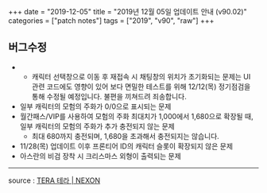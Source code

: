 +++
date = "2019-12-05"
title = "2019년 12월 05일 업데이트 안내 (v90.02)"
categories = ["patch notes"]
tags = ["2019", "v90", "raw"]
+++

## 버그수정

- * 캐릭터 선택창으로 이동 후 재접속 시 채팅창의 위치가 초기화되는 문제는 UI 관련 코드에도 영향이 있어 보다 면밀한 테스트를 위해 12/12(목) 정기점검을 통해 수정될 예정입니다. 불편을 끼쳐드려 죄송합니다.
- 일부 캐릭터의 모험의 주화가 0/0으로 표시되는 문제
- 월간패스/VIP를 사용하여 모험의 주화 최대치가 1,000에서 1,680으로 확장될 때, 일부 캐릭터의 모험의 주화가 추가 충전되지 않는 문제
  - 최대 680까지 충전되며, 1,680을 초과해서 충전되지는 않습니다.
- 11/28(목) 업데이트 이후 프론티어 ID의 캐릭터 슬롯이 확장되지 않은 문제
- 아스란의 비검 장착 시 크리스마스 외형이 출력되는 문제

----

source : [TERA 테라 | NEXON](http://tera.nexon.com/news/update/view.aspx?n4articlesn=419)
